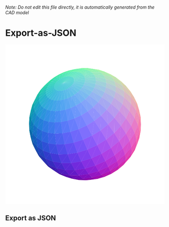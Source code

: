 ###### Note: Do not edit this file directly, it is automatically generated from the CAD model

# Export-as-JSON

![](/project.svg)

## Export as JSON



